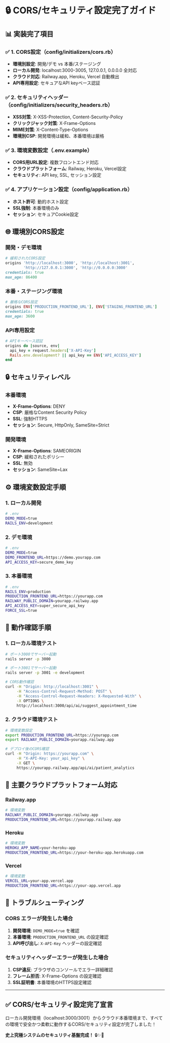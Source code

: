 # 🔒 CORS/セキュリティ設定完了ガイド

## 📊 実装完了項目

### ✅ 1. CORS設定（config/initializers/cors.rb）
- **環境別設定**: 開発/デモ vs 本番/ステージング
- **ローカル開発**: localhost:3000-3005, 127.0.0.1, 0.0.0.0 全対応
- **クラウド対応**: Railway.app, Heroku, Vercel 自動検出
- **API専用設定**: セキュアなAPI keyベース認証

### ✅ 2. セキュリティヘッダー（config/initializers/security_headers.rb）
- **XSS対策**: X-XSS-Protection, Content-Security-Policy
- **クリックジャック対策**: X-Frame-Options
- **MIME対策**: X-Content-Type-Options
- **環境別CSP**: 開発環境は緩和、本番環境は厳格

### ✅ 3. 環境変数設定（.env.example）
- **CORS用URL設定**: 複数フロントエンド対応
- **クラウドプラットフォーム**: Railway, Heroku, Vercel設定
- **セキュリティ**: API key, SSL, セッション設定

### ✅ 4. アプリケーション設定（config/application.rb）
- **ホスト許可**: 動的ホスト設定
- **SSL強制**: 本番環境のみ
- **セッション**: セキュアCookie設定

## 🌐 環境別CORS設定

### 開発・デモ環境
```ruby
# 緩和されたCORS設定
origins 'http://localhost:3000', 'http://localhost:3001', 
        'http://127.0.0.1:3000', 'http://0.0.0.0:3000'
credentials: true
max_age: 86400
```

### 本番・ステージング環境
```ruby
# 厳格なCORS設定
origins ENV['PRODUCTION_FRONTEND_URL'], ENV['STAGING_FRONTEND_URL']
credentials: true
max_age: 3600
```

### API専用設定
```ruby
# APIキーベース認証
origins do |source, env|
  api_key = request.headers['X-API-Key']
  Rails.env.development? || api_key == ENV['API_ACCESS_KEY']
end
```

## 🔒 セキュリティレベル

### 本番環境
- **X-Frame-Options**: DENY
- **CSP**: 厳格なContent Security Policy
- **SSL**: 強制HTTPS
- **セッション**: Secure, HttpOnly, SameSite=Strict

### 開発環境
- **X-Frame-Options**: SAMEORIGIN
- **CSP**: 緩和されたポリシー
- **SSL**: 無効
- **セッション**: SameSite=Lax

## ⚙️ 環境変数設定手順

### 1. ローカル開発
```bash
# .env
DEMO_MODE=true
RAILS_ENV=development
```

### 2. デモ環境
```bash
# .env
DEMO_MODE=true
DEMO_FRONTEND_URL=https://demo.yourapp.com
API_ACCESS_KEY=secure_demo_key
```

### 3. 本番環境
```bash
# .env
RAILS_ENV=production
PRODUCTION_FRONTEND_URL=https://yourapp.com
RAILWAY_PUBLIC_DOMAIN=yourapp.railway.app
API_ACCESS_KEY=super_secure_api_key
FORCE_SSL=true
```

## 🧪 動作確認手順

### 1. ローカル環境テスト
```bash
# ポート3000でサーバー起動
rails server -p 3000

# ポート3001でサーバー起動
rails server -p 3001 -e development

# CORS動作確認
curl -H "Origin: http://localhost:3001" \
     -H "Access-Control-Request-Method: POST" \
     -H "Access-Control-Request-Headers: X-Requested-With" \
     -X OPTIONS \
     http://localhost:3000/api/ai/suggest_appointment_time
```

### 2. クラウド環境テスト
```bash
# 環境変数設定
export PRODUCTION_FRONTEND_URL=https://yourapp.com
export RAILWAY_PUBLIC_DOMAIN=yourapp.railway.app

# デプロイ後のCORS確認
curl -H "Origin: https://yourapp.com" \
     -H "X-API-Key: your_api_key" \
     -X GET \
     https://yourapp.railway.app/api/ai/patient_analytics
```

## 🎯 主要クラウドプラットフォーム対応

### Railway.app
```bash
# 環境変数
RAILWAY_PUBLIC_DOMAIN=yourapp.railway.app
PRODUCTION_FRONTEND_URL=https://yourapp.railway.app
```

### Heroku
```bash
# 環境変数
HEROKU_APP_NAME=your-heroku-app
PRODUCTION_FRONTEND_URL=https://your-heroku-app.herokuapp.com
```

### Vercel
```bash
# 環境変数
VERCEL_URL=your-app.vercel.app
PRODUCTION_FRONTEND_URL=https://your-app.vercel.app
```

## 🚀 トラブルシューティング

### CORS エラーが発生した場合
1. **開発環境**: `DEMO_MODE=true` を確認
2. **本番環境**: `PRODUCTION_FRONTEND_URL` の設定確認
3. **API呼び出し**: `X-API-Key` ヘッダーの設定確認

### セキュリティヘッダーエラーが発生した場合
1. **CSP違反**: ブラウザのコンソールでエラー詳細確認
2. **フレーム拒否**: X-Frame-Options の設定確認
3. **SSL証明書**: 本番環境のHTTPS設定確認

---

## ✅ **CORS/セキュリティ設定完了宣言**

ローカル開発環境（localhost:3000/3001）からクラウド本番環境まで、すべての環境で安全かつ柔軟に動作するCORS/セキュリティ設定が完了しました！

**史上究極システムのセキュリティ基盤完成！** 🔒✨🚀